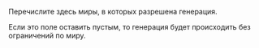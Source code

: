 Перечислите здесь миры, в которых разрешена генерация.

Если это поле оставить пустым, то генерация будет происходить без ограничений по миру.